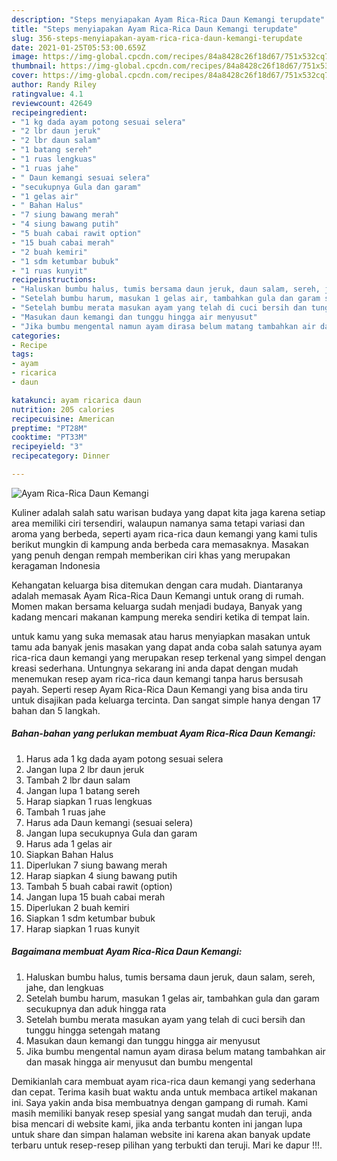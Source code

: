 ```yaml
---
description: "Steps menyiapakan Ayam Rica-Rica Daun Kemangi terupdate"
title: "Steps menyiapakan Ayam Rica-Rica Daun Kemangi terupdate"
slug: 356-steps-menyiapakan-ayam-rica-rica-daun-kemangi-terupdate
date: 2021-01-25T05:53:00.659Z
image: https://img-global.cpcdn.com/recipes/84a8428c26f18d67/751x532cq70/ayam-rica-rica-daun-kemangi-foto-resep-utama.jpg
thumbnail: https://img-global.cpcdn.com/recipes/84a8428c26f18d67/751x532cq70/ayam-rica-rica-daun-kemangi-foto-resep-utama.jpg
cover: https://img-global.cpcdn.com/recipes/84a8428c26f18d67/751x532cq70/ayam-rica-rica-daun-kemangi-foto-resep-utama.jpg
author: Randy Riley
ratingvalue: 4.1
reviewcount: 42649
recipeingredient:
- "1 kg dada ayam potong sesuai selera"
- "2 lbr daun jeruk"
- "2 lbr daun salam"
- "1 batang sereh"
- "1 ruas lengkuas"
- "1 ruas jahe"
- " Daun kemangi sesuai selera"
- "secukupnya Gula dan garam"
- "1 gelas air"
- " Bahan Halus"
- "7 siung bawang merah"
- "4 siung bawang putih"
- "5 buah cabai rawit option"
- "15 buah cabai merah"
- "2 buah kemiri"
- "1 sdm ketumbar bubuk"
- "1 ruas kunyit"
recipeinstructions:
- "Haluskan bumbu halus, tumis bersama daun jeruk, daun salam, sereh, jahe, dan lengkuas"
- "Setelah bumbu harum, masukan 1 gelas air, tambahkan gula dan garam secukupnya dan aduk hingga rata"
- "Setelah bumbu merata masukan ayam yang telah di cuci bersih dan tunggu hingga setengah matang"
- "Masukan daun kemangi dan tunggu hingga air menyusut"
- "Jika bumbu mengental namun ayam dirasa belum matang tambahkan air dan masak hingga air menyusut dan bumbu mengental"
categories:
- Recipe
tags:
- ayam
- ricarica
- daun

katakunci: ayam ricarica daun 
nutrition: 205 calories
recipecuisine: American
preptime: "PT28M"
cooktime: "PT33M"
recipeyield: "3"
recipecategory: Dinner

---
```



![Ayam Rica-Rica Daun Kemangi](https://img-global.cpcdn.com/recipes/84a8428c26f18d67/751x532cq70/ayam-rica-rica-daun-kemangi-foto-resep-utama.jpg)

Kuliner adalah salah satu warisan budaya yang dapat kita jaga karena setiap area memiliki ciri tersendiri, walaupun namanya sama tetapi variasi dan aroma yang berbeda, seperti ayam rica-rica daun kemangi yang kami tulis berikut mungkin di kampung anda berbeda cara memasaknya. Masakan yang penuh dengan rempah memberikan ciri khas yang merupakan keragaman Indonesia



Kehangatan keluarga bisa ditemukan dengan cara mudah. Diantaranya adalah memasak Ayam Rica-Rica Daun Kemangi untuk orang di rumah. Momen makan bersama keluarga sudah menjadi budaya, Banyak yang kadang mencari makanan kampung mereka sendiri ketika di tempat lain.

untuk kamu yang suka memasak atau harus menyiapkan masakan untuk tamu ada banyak jenis masakan yang dapat anda coba salah satunya ayam rica-rica daun kemangi yang merupakan resep terkenal yang simpel dengan kreasi sederhana. Untungnya sekarang ini anda dapat dengan mudah menemukan resep ayam rica-rica daun kemangi tanpa harus bersusah payah.
Seperti resep Ayam Rica-Rica Daun Kemangi yang bisa anda tiru untuk disajikan pada keluarga tercinta. Dan sangat simple hanya dengan 17 bahan dan 5 langkah.


<!--inarticleads1-->

##### Bahan-bahan yang perlukan membuat Ayam Rica-Rica Daun Kemangi:

1. Harus ada 1 kg dada ayam potong sesuai selera
1. Jangan lupa 2 lbr daun jeruk
1. Tambah 2 lbr daun salam
1. Jangan lupa 1 batang sereh
1. Harap siapkan 1 ruas lengkuas
1. Tambah 1 ruas jahe
1. Harus ada  Daun kemangi (sesuai selera)
1. Jangan lupa secukupnya Gula dan garam
1. Harus ada 1 gelas air
1. Siapkan  Bahan Halus
1. Diperlukan 7 siung bawang merah
1. Harap siapkan 4 siung bawang putih
1. Tambah 5 buah cabai rawit (option)
1. Jangan lupa 15 buah cabai merah
1. Diperlukan 2 buah kemiri
1. Siapkan 1 sdm ketumbar bubuk
1. Harap siapkan 1 ruas kunyit




<!--inarticleads2-->

##### Bagaimana membuat  Ayam Rica-Rica Daun Kemangi:

1. Haluskan bumbu halus, tumis bersama daun jeruk, daun salam, sereh, jahe, dan lengkuas
1. Setelah bumbu harum, masukan 1 gelas air, tambahkan gula dan garam secukupnya dan aduk hingga rata
1. Setelah bumbu merata masukan ayam yang telah di cuci bersih dan tunggu hingga setengah matang
1. Masukan daun kemangi dan tunggu hingga air menyusut
1. Jika bumbu mengental namun ayam dirasa belum matang tambahkan air dan masak hingga air menyusut dan bumbu mengental




Demikianlah cara membuat ayam rica-rica daun kemangi yang sederhana dan cepat. Terima kasih buat waktu anda untuk membaca artikel makanan ini. Saya yakin anda bisa membuatnya dengan gampang di rumah. Kami masih memiliki banyak resep spesial yang sangat mudah dan teruji, anda bisa mencari di website kami, jika anda terbantu konten ini jangan lupa untuk share dan simpan halaman website ini karena akan banyak update terbaru untuk resep-resep pilihan yang terbukti dan teruji. Mari ke dapur !!!. 
